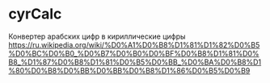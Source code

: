 # cyrCalc
Конвертер арабских цифр в кириллические цифры
https://ru.wikipedia.org/wiki/%D0%A1%D0%B8%D1%81%D1%82%D0%B5%D0%BC%D0%B0_%D0%B7%D0%B0%D0%BF%D0%B8%D1%81%D0%B8_%D1%87%D0%B8%D1%81%D0%B5%D0%BB_%D0%BA%D0%B8%D1%80%D0%B8%D0%BB%D0%BB%D0%B8%D1%86%D0%B5%D0%B9
